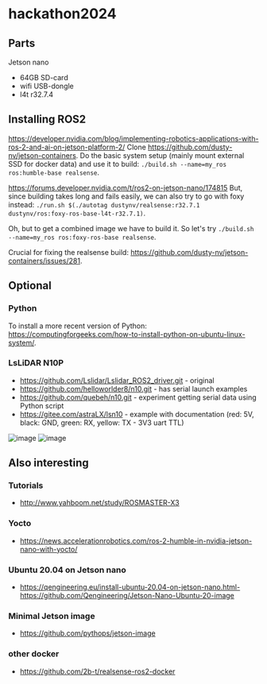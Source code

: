 # hackathon2024

## Parts
Jetson nano
- 64GB SD-card
- wifi USB-dongle
- l4t r32.7.4

## Installing ROS2
https://developer.nvidia.com/blog/implementing-robotics-applications-with-ros-2-and-ai-on-jetson-platform-2/
Clone https://github.com/dusty-nv/jetson-containers. Do the basic system setup (mainly mount external SSD for docker data) and use it to build:
`./build.sh --name=my_ros ros:humble-base realsense`.

https://forums.developer.nvidia.com/t/ros2-on-jetson-nano/174815
But, since building takes long and fails easily, we can also try to go with foxy instead: `./run.sh $(./autotag dustynv/realsense:r32.7.1 dustynv/ros:foxy-ros-base-l4t-r32.7.1)`. 

Oh, but to get a combined image we have to build it. So let's try `./build.sh --name=my_ros ros:foxy-ros-base realsense`.

Crucial for fixing the realsense build: https://github.com/dusty-nv/jetson-containers/issues/281.

## Optional

### Python
To install a more recent version of Python: https://computingforgeeks.com/how-to-install-python-on-ubuntu-linux-system/.

### LsLiDAR N10P
- https://github.com/Lslidar/Lslidar_ROS2_driver.git - original
- https://github.com/helloworlder8/n10.git - has serial launch examples
- https://github.com/quebeh/n10.git - experiment getting serial data using Python script
- https://gitee.com/astraLX/lsn10 - example with documentation (red: 5V, black: GND, green: RX, yellow: TX - 3V3 uart TTL)

![image](https://github.com/jabratn/hackathon2024/assets/10284201/85251435-99b7-4ee1-a86c-9e1f8b3e9ada)
![image](https://github.com/jabratn/hackathon2024/assets/10284201/2fb1b9fe-7e04-4732-b315-403e12aa9a4a)

## Also interesting

### Tutorials
- http://www.yahboom.net/study/ROSMASTER-X3

### Yocto
- https://news.accelerationrobotics.com/ros-2-humble-in-nvidia-jetson-nano-with-yocto/

### Ubuntu 20.04 on Jetson nano
- https://qengineering.eu/install-ubuntu-20.04-on-jetson-nano.html- https://github.com/Qengineering/Jetson-Nano-Ubuntu-20-image

### Minimal Jetson image
- https://github.com/pythops/jetson-image

### other docker
- https://github.com/2b-t/realsense-ros2-docker
